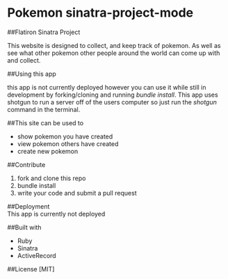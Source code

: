 # Pokemon sinatra-project-mode
##Flatiron Sinatra Project 

This website is designed to collect, and keep track of pokemon. As well as see what other pokemon other people around the world can come up with and collect.

##Using this app

this app is not currently deployed however you can use it while still in development by forking/cloning and running *bundle install*.
This app uses shotgun to run a server off of the users computer so just run the *shotgun* command in the terminal.

##This site can be used to
* show pokemon you have created
* view pokemon others have created
* create new pokemon

##Contribute
1. fork and clone this repo 
2. bundle install
3. write your code and submit a pull request

##Deployment  
This app is currently not deployed

##Built with 
* Ruby
* Sinatra
* ActiveRecord

##License
[MIT]